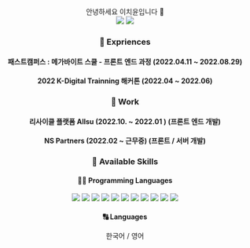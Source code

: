 
<div align="center">
안녕하세요 이치윤입니다 👋
<div>
 <a href="https://carrick0708.tistory.com/" target="_blank"><img src="https://img.shields.io/badge/%20-Blog-orange"/></a>
 <img src="https://img.shields.io/badge/%20-carrick035%40gmail.com-red"/>
</div>
 
 </div>




<div align="center">


### 🏫 Expriences

#### 패스트캠퍼스 : 메가바이트 스쿨 - 프론트 엔드 과정 (2022.04.11 ~ 2022.08.29)
#### 2022 K-Digital Trainning 해커톤 (2022.04 ~ 2022.06) 
 
 
### 🏫 Work
 
#### 리사이클 플랫폼 Allsu (2022.10. ~ 2022.01 ) (프론트 엔드 개발)
#### NS Partners (2022.02 ~ 근무중) (프론트 / 서버 개발)
 
 
 
  

### 🧰 Available Skills
    
   #### 🧑‍💻 Programming Languages
  
 <div>
    <img src="https://img.shields.io/badge/html5-E34F26?style=for-the-badge&logo=html5&logoColor=white">
    <img src="https://img.shields.io/badge/css-1572B6?style=for-the-badge&logo=css&logoColor=white">
    <img src="https://img.shields.io/badge/Sass-CC6699?style=for-the-badge&logo=sass&logoColor=white" />  
    <img src="https://img.shields.io/badge/styledcomponents-DB7093?style=for-the-badge&logo=styledcomponents&logoColor=white"/>
    <img src="https://img.shields.io/badge/JavaScript-F7DF1E?style=for-the-badge&logo=JavaScript&logoColor=white"/>
    <img src="https://img.shields.io/badge/typescript-3178C6?style=for-the-badge&logo=typescript&logoColor=white">
    <img src="https://img.shields.io/badge/react-61DAFB?style=for-the-badge&logo=react&logoColor=white">
    <img src="https://img.shields.io/badge/reactnative-61DAFB?style=for-the-badge&logo=react&logoColor=white">
    <img src="https://img.shields.io/badge/redux-764ABC?style=for-the-badge&logo=redux&logoColor=white">
    <img src="https://img.shields.io/badge/vue-4FC08D?style=for-the-badge&logo=vue&logoColor=white">
    <img src="https://img.shields.io/badge/nodejs-4FC08D?style=for-the-badge&logo=node&logoColor=yellow">

<!--      <img src="https://img.shields.io/badge/php-777BB4?style=for-the-badge&logo=php&logoColor=white">
 -->



 </div>
 
 #### 🔠 Languages
      
 한국어 / 영어 
     
</div>

               
                
    
    
 
 




 
  
